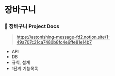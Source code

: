 # 장바구니

### 🚀 장바구니 Project Docs

> https://astonishing-message-fd2.notion.site/1-49a707c21ca7480b8fc4e6ffe81e14b7

- API
- DB
- 규칙, 설계
- 1단계 기능목록
